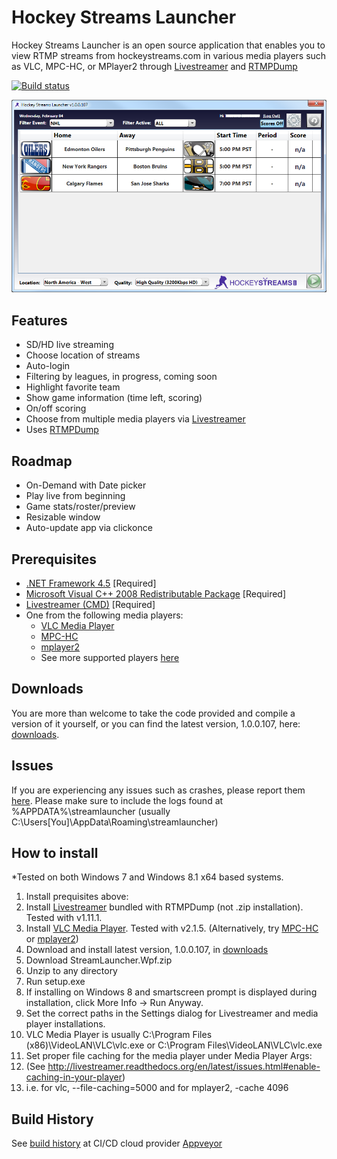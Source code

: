 Hockey Streams Launcher
=====================
Hockey Streams Launcher is an open source application that enables you to view RTMP streams from hockeystreams.com in various media players such as VLC, MPC-HC, or MPlayer2 through [Livestreamer](http://livestreamer.tanuki.se/en/latest/) and [RTMPDump](http://rtmpdump.mplayerhq.hu/)

[![Build status](https://ci.appveyor.com/api/projects/status/o4exgam8doqcx96c?svg=true)](https://ci.appveyor.com/project/lukehutton/streamlauncher)
   
![](https://github.com/lukehutton/streamlauncher/blob/master/docs/screen1.PNG)

Features
----------
* SD/HD live streaming
* Choose location of streams
* Auto-login
* Filtering by leagues, in progress, coming soon
* Highlight favorite team
* Show game information (time left, scoring)
* On/off scoring
* Choose from multiple media players via [Livestreamer](http://livestreamer.tanuki.se/en/latest/)
* Uses [RTMPDump](http://rtmpdump.mplayerhq.hu/) 

Roadmap
----------
* On-Demand with Date picker
* Play live from beginning
* Game stats/roster/preview
* Resizable window
* Auto-update app via clickonce

Prerequisites
-------------
 - [.NET Framework 4.5](http://www.microsoft.com/en-us/download/details.aspx?id=30653) [Required] 
 - [Microsoft Visual C++ 2008 Redistributable Package](http://www.microsoft.com/en-us/download/details.aspx?id=29) [Required]
 - [Livestreamer (CMD)](http://livestreamer.tanuki.se/en/latest/install.html#windows-binaries) [Required] 
 - One from the following media players:
   - [VLC Media Player](http://www.videolan.org/vlc/index.html) 
   - [MPC-HC](http://mpc-hc.org/)
   - [mplayer2](http://www.mplayer2.org/)
   - See more supported players [here](http://livestreamer.tanuki.se/en/latest/players.html#player-compatibility)

Downloads
-------
You are more than welcome to take the code provided and compile a version of it yourself, or you can find the latest version, 1.0.0.107, here: [downloads](https://github.com/lukehutton/streamlauncher/releases).

Issues
-------
If you are experiencing any issues such as crashes, please report them [here](https://github.com/lukehutton/streamlauncher/issues/new).
Please make sure to include the logs found at %APPDATA%\streamlauncher (usually C:\Users\[You]\AppData\Roaming\streamlauncher)

How to install
-------
*Tested on both Windows 7 and Windows 8.1 x64 based systems.

1. Install prequisites above: 
  1. Install [Livestreamer](http://livestreamer.tanuki.se/en/latest/install.html#windows-binaries) bundled with RTMPDump (not .zip installation). Tested with v1.11.1.
  2. Install [VLC Media Player](http://www.videolan.org/vlc/index.html). Tested with v2.1.5. (Alternatively, try [MPC-HC](http://mpc-hc.org/) or [mplayer2](http://www.mplayer2.org/))
2. Download and install latest version, 1.0.0.107, in [downloads](https://github.com/lukehutton/streamlauncher/releases)   
  1. Download StreamLauncher.Wpf.zip
  2. Unzip to any directory
  3. Run setup.exe
  4. If installing on Windows 8 and smartscreen prompt is displayed during installation, click More Info -> Run Anyway.
3. Set the correct paths in the Settings dialog for Livestreamer and media player installations.
  1. VLC Media Player is usually C:\Program Files (x86)\VideoLAN\VLC\vlc.exe or C:\Program Files\VideoLAN\VLC\vlc.exe
4. Set proper file caching for the media player under Media Player Args:
  1. (See http://livestreamer.readthedocs.org/en/latest/issues.html#enable-caching-in-your-player)
  2. i.e. for vlc, --file-caching=5000 and for mplayer2, -cache 4096

Build History
-------
See [build history](https://ci.appveyor.com/project/lukehutton/streamlauncher/history) at CI/CD cloud provider [Appveyor](http://www.appveyor.com)